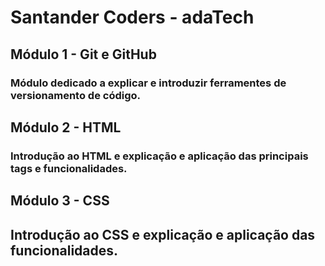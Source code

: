# Santander Coders - adaTech

## Módulo 1 - Git e GitHub
### Módulo dedicado a explicar e introduzir ferramentes de versionamento de código.

##  Módulo 2 - HTML
### Introdução ao HTML e explicação e aplicação das principais tags e funcionalidades.

## Módulo 3 - CSS
## Introdução ao CSS e explicação e aplicação das funcionalidades.
